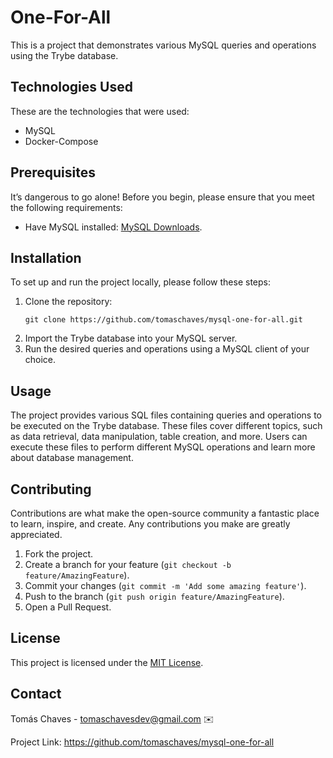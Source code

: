 <!-- Olá, Tryber!
Esse é apenas um arquivo inicial para o README do seu projeto.
É essencial que você preencha esse documento por conta própria, ok?
Não deixe de usar nossas dicas de escrita de README de projetos, e deixe sua criatividade brilhar!
:warning: IMPORTANTE: você precisa deixar nítido:
- quais arquivos/pastas foram desenvolvidos por você; 
- quais arquivos/pastas foram desenvolvidos por outra pessoa estudante;
- quais arquivos/pastas foram desenvolvidos pela Trybe.
-->

<h1>One-For-All</h1>

<p>This is a project that demonstrates various MySQL queries and operations using the Trybe database.</p>

<h2>Technologies Used</h2>

<p>These are the technologies that were used:</p>

<ul>
  <li>MySQL</li>
  <li>Docker-Compose</li>
</ul>

<h2>Prerequisites</h2>

<p>It’s dangerous to go alone! Before you begin, please ensure that you meet the following requirements:</p>

<ul>
  <li>Have MySQL installed: <a href="https://dev.mysql.com/downloads/">MySQL Downloads</a>.</li>
</ul>

<h2>Installation</h2>

<p>To set up and run the project locally, please follow these steps:</p>

<ol>
  <li>Clone the repository:</li>

  <pre><code>git clone https://github.com/tomaschaves/mysql-one-for-all.git</code></pre>

  <li>Import the Trybe database into your MySQL server.</li>

  <li>Run the desired queries and operations using a MySQL client of your choice.</li>
</ol>

<h2>Usage</h2>

<p>The project provides various SQL files containing queries and operations to be executed on the Trybe database. These files cover different topics, such as data retrieval, data manipulation, table creation, and more. Users can execute these files to perform different MySQL operations and learn more about database management.</p>

<h2>Contributing</h2>

<p>Contributions are what make the open-source community a fantastic place to learn, inspire, and create. Any contributions you make are greatly appreciated.</p>

<ol>
  <li>Fork the project.</li>
  <li>Create a branch for your feature (<code>git checkout -b feature/AmazingFeature</code>).</li>
  <li>Commit your changes (<code>git commit -m 'Add some amazing feature'</code>).</li>
  <li>Push to the branch (<code>git push origin feature/AmazingFeature</code>).</li>
  <li>Open a Pull Request.</li>
</ol>

<h2>License</h2>

<p>This project is licensed under the <a href="LICENSE">MIT License</a>.</p>

<h2>Contact</h2>

<p>Tomás Chaves - <a href="mailto:tomaschavesdev@gmail.com">tomaschavesdev@gmail.com</a> ✉️</p>

<p>Project Link: <a href="https://github.com/tomaschaves/mysql-one-for-all">https://github.com/tomaschaves/mysql-one-for-all</a></p>
